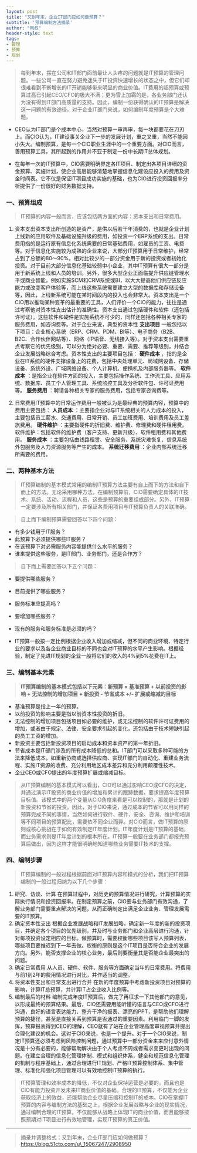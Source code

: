 ```yaml
---
layout: post
title: "又到年末，企业IT部门应如何做预算？"
subtitle: '预算编制方法摘录'
author: "陶叔"
header-style: text
tags:
- 管理
- 预算
- 规划
---
```


> 每到年末，摆在公司和IT部门面前最让人头疼的问题就是IT预算的管理问题。一些公司一直在努力避免迷失于IT投资快速增长的状态之中，但它们却很难看到不断增长的IT开销能够带来明显的商业价值。IT费用的超预算或预算过高已引起CEO/CFO的极大不满；更为雪上加霜的是，各业务部门还认为没有得到IT部门高质量的支持。因此，编制一份获得确认的IT预算是解决这一问题的有效途径。对于企业IT部门来说，如何编制年度预算是个大难题。

- CEO认为IT部门是个成本中心，当然对预算一审再审，每一块都要花在刀刃上。而CIO认为，IT建设事关企业下一步的发展计划，重之又重，当然不能因小失大。编制预算，是每一个CIO职业生涯中的一个重要方面。对CIO而言，善用预算工具，其所起到的作用并不亚于制定一份中长期IT总体规划。

- 在每年一次的IT预算中，CIO需要明确界定各IT项目、制定出各项目详细的资金预算、实施计划，使企业高层能够清楚地掌握信息化建设应投入的费用及资金时间表。它不仅是保证IT项目成功实施的基础，也为CIO进行投资回报率分析提供了一份很好的财务数据支持。

### 一、预算组成
> IT预算的内容一般而言，应该包括两方面的内容：资本支出和日常费用。
1. 资本支出资本支出所创造的是资产，是供以后若干年消费的，也就是企业计划上线新的应用软件及基础设施升级的费用，如投资一个ERP系统的支出。日常费用指的是运行原有信息化系统需要的日常基础费用，如雇员的工资、电费等。对于信息化实施较为成熟的企业来说，大部分IT预算用于日常维护，经常占到了总额的80～90%。相对比较少的一部分资金用于新的投资或者初始化投资。对于目前大部分信息化基础较弱中小企业，其中IT预算有很大一部分是用于新系统上线和人员的培训。另外，很多大型企业正面临提升供应链管理水平或商业智能，例如实施SCM和CRM系统或BI，以大大提高他们供应链反应能力或改变客户体验等，而上线这些系统需要建立大型的数据库和存储设备等，因此，上线新系统可能在某时间段内的投入也会非常大。资本支出是一个CIO用以推动某种变革的最重要的工具，人们评价一个CIO的能力，往往是通过考察他对资本性支出估计的准确性。资本支出通过包括硬件和软件（还包括许可证）。这些软件和硬件是实施系统不可少的，同样还包括各种相关专家的服务费用，如咨询费等。对于企业来说，典型的资本性 **支出项目** 一般包括以下项目：企业核心系统（ERP、CRM、PDM、BI等）、电子商务（B2B、B2C、合作伙伴网站等）、网络（IP语音、无线接入等）。对于资本支出需要重点考察它的优先级别，可以分为绝对必要、重要、需要、推荐等级别，并结合企业发展战略综合考虑。资本性支出的主要项目包括： **硬件成本** ，指的是企业在IT系统的硬件支撑设备上的花费，包括中央处理单元、局域网设备、存储设备、系统外设、广域网络设备、个人计算机、便携机及内部服务器等。 **软件成本** ：是指企业在软件方面的投入，主要包括操作系统、工作流工具、应用系统、数据库、员工个人管理工具、系统监控工具及分析软件包、许可证费用等。 **服务费用** ：聘请各种相关专家的服务费用，包括专家咨询费等。

2. 日常费用IT预算中的日常运作费用一般被认为是最经典的预算内容，预算中的费用主要包括： **人员成本** ：主要指企业对与IT系统相关的人力成本的投入，主要包括员工薪水、交通费用、日常开销、员工加班费用、培训费用及员工差旅费用。 **硬件维护** ：主要指硬件的折旧费、维护费、修理费和硬件租用费。软件维护：包括软件的维护费（客户支持、更新升级）、软件租用费和其他费用。 **服务成本** ：主要包括由线路租赁、安全服务、系统灾难恢复、信息系统外包服务及人力资源服务等产生的成本。 **系统迁移费用** ：企业内部系统迁移所需要的费用。

### 二、两种基本方法
> IT预算编制的基本模式常用的编制IT预算方法主要有自上而下的方法和自下而上的方法。无论采用哪种方法，在编制预算前，CIO需要确定具体的IT技术、系统、活动、流程和人员，这些是预算的重要组成部分。另外，IT预算一定要涉及所有相关部门，并保证各费用项目与IT预算负责人的关联准确。

> 自上而下编制预算需要回答以下四个问题：
- 有多少钱用于IT服务？
- 此预算下必须提供哪些IT服务？
- 在该预算下对必需服务内容能提供什么水平的服务？
- 谁来提供这些服务，是IT部门、业务部门，还是合作方？

> 自下而上需要回答以下五个问题：
- 要提供哪些服务？
- 目前提供了哪些服务？
- 服务标准应提高吗？
- 要增加哪些服务？
- 现有的服务和服务标准是必须的吗？

- IT预算一般按一定比例根据企业收入增加或缩减，但不同的商业环境、特定行业的要求以及各企业商业目标的不同也会对IT预算的水平产生影响。根据经验，制定了先进IT规划的企业一般将它们的收入的4%到5%花费在IT上。

### 三、编制基本元素
> **IT预算编制的基本模式包括以下元素：新预算 =  基准预算 + 以前投资的影响 + 无法控制的增加项目 + 新投资 - 节省成本 +/- 扩展或缩减的目标**

- 基准预算是指上一年的预算。
- 以前投资的影响主要是指以前资本性投资的折旧。
- 无法控制的增加项目包括项目如必要的维护，或无法控制的软件许可证费用的增加，或者由于规定、法律、安全要求引起的变化，还包括由于技术短缺引起的员工工资的增加。
- 新投资主要包括新投资项目的启动成本和资本资产的第一年折旧。
- 节省成本是IT部门涉及的所有成本降低的总和。IT部门可以采取多种可能的方法来降低成本，如重新协商或选择供应商、实现IT部门的自动化、重建业务流程、实施IT资源的收费、充分利用地区成本差异和充分利用颠覆性技术。
- 企业CEO或CFO提出的年度预算扩展或缩减目标。

> 从IT预算编制的基本模式可以看出，CIO可以通过影响CEO或CFO的决定，并通过演示IT投资的商业价值的增加和累计的跟踪数据，要求提高年度预算目标值。该模式中的两个变量从CIO角度来看是可以控制的，那就是计划的新投资和节省的投资。因此，对于CIO来说，通过成本的节省可以用同样的预算完成不同的事情，当然如何进行软件、硬件、安全、咨询、维护和培训等不同项目的预算配比，需要依不同企业而异。对CIO而言，做IT预算的原则或核心挑战在于如何有效制定IT年度计划。IT年度计划是IT预算的基础，而业务需求则是IT年度计划的根本所在。IT预算一般要在业务部门都报完预算后做出，因为这样才能很明确地知道哪些业务需要IT技术的支撑。

### 四、编制步骤
> IT预算编制的一般过程根据前面对IT预算内容和模式的分析，我们把IT预算编制的一般过程归纳为以下几个步骤：
1. 研究、访谈、计算
   在预算过程中，对历史的预算情况进行研究，计算预算的实际执行情况和投资回报率。在制定预算之前，CIO要与业务部门有效沟通，了解业务部门需要重点解决的问题，从而正确制定出满足企业业务、管理发展需要的IT预算。
2. 确定资本性支出
   根据企业发展战略和IT发展战略，确定新一年度的新的投资项目，并确定各个项目的优先级别，并及时与业务部门和企业高层进行沟通，针对每项投资设定相应的目标。做预算时，需要权衡哪些项目该写人预算列表，哪些项目要推迟到下一年去做。权衡的原则是这个IT项目是否符合企业的发展方向。另外，能否支撑企业的核心业务，最后则要衡量其是否能企业最突出的问题。
3. 确定日常费用
   从人员、硬件、软件、服务等方面确定当年的日常费用。将费用与前1到2年的费用情况进行对比，并作适当的调整。
4. 将资本性支出和日常支出进行合并
   在新的年度预算中考虑新投资项目对预算的影响，计算IT总预算，并计算IT占企业收入比例等。
5. 编制最后的材料
   编制完成年度IT预算后，做完了再征求一下其他部门的意见，以形成最终的预算结果。最后，CIO还需要用能听懂的语言与CEO或CFO进行沟通，良好的语言表达能力、整齐干净的报表、漂亮的PPT，是帮助他们理解预算的捷径，甚至是直接关系到预算是否通过的重要因素。利用临门一脚的发挥，预算报表得到CEO的理解，CEO就有了站在企业管理高度审视预算并提出合理化建议的机会。这对于CIO来说，也是一个提升。对于一个CIO来说，制定IT预算还必须考虑到风险控制问题，通过预算中一部分资金来来应付意外情况是十分有必要的，能够帮助解决由于个人考虑不周或者需求变更时出现的问题。在建立合理的信息化管理体制、模式和组织体系，健全和规范信息化管理的机制与程序基础上，通过合理进行IT规划、严格IT预算控制体系、集中管理、标准化和强化项目管理可以有效地控制IT预算的执行。

> IT预算管理和效率成本的降低，不仅对企业保持运营是必要的，而且也是CIO有能力投资开发未来IT商业价值的基础。合理的IT预算，不仅能为企业获取经济上的效益，还能帮助企业尽量压缩和控制IT的成本。CIO在掌握IT预算的内容与编制方法的基础之上，根据企业发展战略与企业的现实情况，通过编制合理的IT预算，不仅能够从战略上体现IT的商业价值，而且能够按照预期对IT项目进行有效地管理，实现IT预算的真正价值。

-----------------------------------

> 摘录并调整格式：又到年末，企业IT部门应如何做预算？https://blog.51cto.com/u\_15067247/2908950